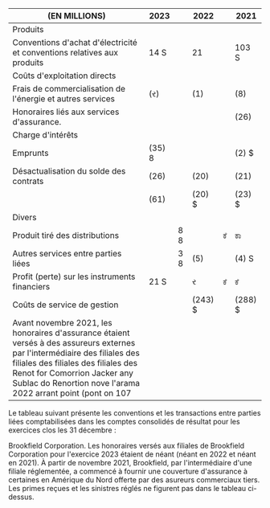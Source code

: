| (EN MILLIONS)                                                                                                                                                                                                                                                         | 2023    |     | 2022      |    | 2021      |
|-----------------------------------------------------------------------------------------------------------------------------------------------------------------------------------------------------------------------------------------------------------------------|---------|-----|-----------|----|-----------|
| Produits                                                                                                                                                                                                                                                              |         |     |           |    |           |
| Conventions d'achat d'électricité et conventions relatives aux produits                                                                                                                                                                                               | 14 S    |     | 21        |    | 103<br>S  |
| Coûts d'exploitation directs                                                                                                                                                                                                                                          |         |     |           |    |           |
| Frais de commercialisation de l'énergie et autres services                                                                                                                                                                                                            | (ર)     |     | (1)       |    | (8)       |
| Honoraires liés aux services d'assurance.                                                                                                                                                                                                                             |         |     |           |    | (26)      |
| Charge d'intérêts                                                                                                                                                                                                                                                     |         |     |           |    |           |
| Emprunts                                                                                                                                                                                                                                                              | (35)  8 |     |           |    | (2)  \$   |
| Désactualisation du solde des contrats                                                                                                                                                                                                                                | (26)    |     | (20)      |    | (21)      |
|                                                                                                                                                                                                                                                                       | (61)    |     | (20)   \$ |    | (23)  \$  |
| Divers                                                                                                                                                                                                                                                                |         |     |           |    |           |
| Produit tiré des distributions                                                                                                                                                                                                                                        |         | 8 8 |           | ಕೆ | ಕಾ        |
| Autres services entre parties liées                                                                                                                                                                                                                                   |         | 3 8 | (5)       |    | (4)  S    |
| Profit (perte) sur les instruments financiers                                                                                                                                                                                                                         | 21 S    |     | ર         | ಕೆ | ಕೆ        |
| Coûts de service de gestion                                                                                                                                                                                                                                           |         |     | (243)  \$ |    | (288)  \$ |
| Avant novembre 2021, les honoraires d'assurance étaient versés à des assureurs externes par l'intermédiaire des filiales des filiales des filiales des filiales des<br>Renot for Comorrion Jacker any Sublac do Renortion nove l'arama 2022 arrant point (pont on 107 |         |     |           |    |           |

Le tableau suivant présente les conventions et les transactions entre parties liées comptabilisées dans les comptes consolidés de résultat pour les exercices clos les 31 décembre :

 Brookfield Corporation. Les honoraires versés aux filiales de Brookfield Corporation pour l'exercice 2023 étaient de néant (néant en 2022 et néant en 2021). À partir de novembre 2021, Brookfield, par l'intermédiaire d'une filiale réglementée, a commencé à fournir une couverture d'assurance à certaines en Amérique du Nord offerte par des asureurs commerciaux tiers. Les primes reçues et les sinistres réglés ne figurent pas dans le tableau ci-dessus.